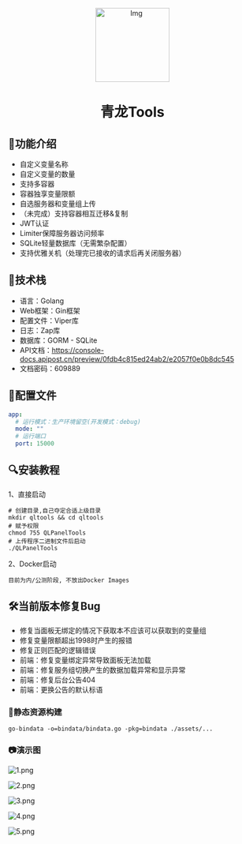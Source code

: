 <!--suppress HtmlDeprecatedAttribute -->
<p align="center">
  <a href="https://github.com/whyour/qinglong">
    <img width="150" src="https://z3.ax1x.com/2021/11/18/I7MpAe.png" alt="Img">
  </a>
</p>

<h1 align="center">青龙Tools</h1>

## 🍭功能介绍
- 自定义变量名称
- 自定义变量的数量
- 支持多容器
- 容器独享变量限额
- 自选服务器和变量组上传
- （未完成）支持容器相互迁移&复制
- JWT认证
- Limiter保障服务器访问频率
- SQLite轻量数据库（无需繁杂配置）
- 支持优雅关机（处理完已接收的请求后再关闭服务器）

## 🍳技术栈
- 语言：Golang
- Web框架：Gin框架
- 配置文件：Viper库
- 日志：Zap库
- 数据库：GORM - SQLite
- API文档：https://console-docs.apipost.cn/preview/0fdb4c815ed24ab2/e2057f0e0b8dc545
- 文档密码：609889

## 🧸配置文件
```yaml
app:
  # 运行模式：生产环境留空(开发模式：debug)
  mode: ""
  # 运行端口
  port: 15000
```

## 🔍安装教程
1、直接启动
```shell
# 创建目录,自己夺定合适上级目录
mkdir qltools && cd qltools
# 赋予权限
chmod 755 QLPanelTools
# 上传程序二进制文件后启动
./QLPanelTools
```
2、Docker启动
```shell
目前为内/公测阶段, 不放出Docker Images
```

## 🛠当前版本修复Bug
- 修复当面板无绑定的情况下获取本不应该可以获取到的变量组
- 修复变量限额超出1998时产生的报错
- 修复正则匹配的逻辑错误
- 前端：修复变量绑定异常导致面板无法加载
- 前端：修复服务组切换产生的数据加载异常和显示异常
- 前端：修复后台公告404
- 前端：更换公告的默认标语

### 📔静态资源构建
```shell
go-bindata -o=bindata/bindata.go -pkg=bindata ./assets/...
```

### 📷演示图

![1.png](https://pic.6b7.xyz/2022/04/22/b100b8eaffafc.png)

![2.png](https://pic.6b7.xyz/2022/04/22/ba035ba2c99e3.png)

![3.png](https://pic.6b7.xyz/2022/04/22/411faac7d8f55.png)

![4.png](https://pic.6b7.xyz/2022/04/22/e0e76237e9aa7.png)

![5.png](https://pic.6b7.xyz/2022/04/22/4473e0a153112.png)



